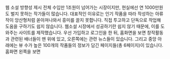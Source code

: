 웹 소설 방향성 제시
전체 수입만 1조원이 넘어가는 시장이지만, 현실에선 연 1000만원도 벌지 못하는 작가들이 많습니다.
대표적인 이유로는 인기 작품을 따라 작성하는 아류작이 앙산형처럼 쏟아져나와서 흥미를 끌지 못합니다.
직접 투고하고 단독으로 작업해 도움을 구하기도 쉽지 않습니다.
웹소설 시장에서 성공하기란 쉽지 않기 때문에, 이를 도와주는 사이트를 제작했습니다.
우선 가입하고 로그인을 한 뒤, 홈화면을 보면 창작활동과 관련된 배너들이 맨 위에 있고, 오른쪽에는 관련 뉴스들이 있습니다.
그리고 중앙 아래에는 뷰 수가 높은 100개의 작품들의 정보가 담긴 페이지들(총 6페이지)이 있습니다.
홈화면 왼쪽을 보면 
